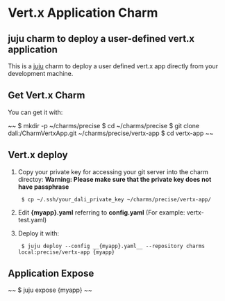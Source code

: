 Vert.x Application Charm
==


juju charm to deploy a user-defined vert.x application
--

This is a [juju](http://https://juju.ubuntu.com) charm to deploy a user defined
vert.x app directly from your development machine.


Get Vert.x Charm
--

You can get it with:

~~
$ mkdir -p ~/charms/precise
$ cd ~/charms/precise
$ git clone  dali:/CharmVertxApp.git  ~/charms/precise/vertx-app
$ cd vertx-app
~~


Vert.x deploy
--

1. Copy your private key for accessing your git server into the charm directoy:
**Warning: Please make sure that the private key does not have passphrase**

		$ cp ~/.ssh/your_dali_private_key ~/charms/precise/vertx-app/

2. Edit __{myapp}.yaml__ referring to __config.yaml__ (For example:
   vertx-test.yaml)

3. Deploy it with:

		$ juju deploy --config __{myapp}.yaml__ --repository charms local:precise/vertx-app {myapp}


Application Expose
--

~~
$ juju expose {myapp}
~~


